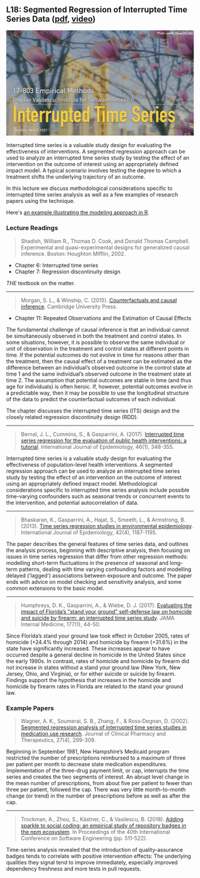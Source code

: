 ## L18: Segmented Regression of Interrupted Time Series Data ([pdf](../slides/18-its.pdf), [video](https://youtu.be/eryUi8jIDm4))

[![Lecture18-Interrupted-Time-Series](../assets/images/18-its.jpg)](../slides/18-its.pdf)

Interrupted time series is a valuable study design for evaluating the effectiveness of interventions. A segmented regression approach can be used to analyze an interrupted time series study by testing the effect of an intervention on the outcome of interest using an appropriately defined impact model. A typical scenario involves testing the degree to which a treatment shifts the underlying trajectory of an outcome.

In this lecture we discuss methodological considerations specific to interrupted time series analysis as well as a few examples of research papers using the technique.

Here's [an example illustrating the modeling approach in R](../slides/18-its.html).


### Lecture Readings


> Shadish, William R., Thomas D. Cook, and Donald Thomas Campbell. Experimental and quasi-experimental designs for generalized causal inference. Boston: Houghton Mifflin, 2002.

- Chapter 6: Interrupted time series
- Chapter 7: Regression discontinuity design

*THE* textbook on the matter.

---

> Morgan, S. L., & Winship, C. (2015). [Counterfactuals and causal inference](https://content.schweitzer-online.de/static/catalog_manager/live/media_files/representation/zd_std_orig__zd_schw_orig/023/777/881/9781107065079_foreword_pdf_1.pdf). Cambridge University Press.

- Chapter 11: Repeated Observations and the Estimation of Causal Effects 

The fundamental challenge of causal inference is that an individual cannot be simultaneously observed in both the treatment and control states. In some situations, however, it is possible to observe the same individual or unit of observation in the treatment and control states at different points in time. If the potential outcomes do not evolve in time for reasons other than the treatment, then the causal effect of a treatment can be estimated as the difference between an individual’s observed outcome in the control state at time 1 and the same individual’s observed outcome in the treatment state at time 2. The assumption that potential outcomes are stable in time (and thus age for individuals) is often heroic. If, however, potential outcomes evolve in a predictable way, then it may be possible to use the longitudinal structure of the data to predict the counterfactual outcomes of each individual.

The chapter discusses the interrupted time series (ITS) design and the closely related regression discontinuity design (RDD). 

---

> Bernal, J. L., Cummins, S., & Gasparrini, A. (2017). [Interrupted time series regression for the evaluation of public health interventions: a tutorial](https://core.ac.uk/download/pdf/42636401.pdf). International Journal of Epidemiology, 46(1), 348-355.

Interrupted time series is a valuable study design for evaluating the effectiveness of population-level health interventions. A segmented regression approach can be used to analyze an interrupted time series study by testing the effect of an intervention on the outcome of interest using an appropriately defined impact model. Methodological considerations specific to interrupted time series analysis include possible time-varying confounders such as seasonal trends or concurrent events to the intervention, and potential autocorrelation of data.

---

> Bhaskaran, K., Gasparrini, A., Hajat, S., Smeeth, L., & Armstrong, B. (2013). [Time series regression studies in environmental epidemiology](https://www.scienceopen.com/document_file/bf451389-6999-436d-a611-8899c4aa8730/PubMedCentral/bf451389-6999-436d-a611-8899c4aa8730.pdf). International Journal of Epidemiology, 42(4), 1187-1195.

The paper describes the general features of time series data, and outlines the analysis process, beginning with descriptive analysis, then focusing on issues in time series regression that differ from other regression methods: modelling short-term fluctuations in the presence of seasonal and long-term patterns, dealing with time varying confounding factors and modelling delayed ('lagged') associations between exposure and outcome. The paper ends with advice on model checking and sensitivity analysis, and some common extensions to the basic model.

---

> Humphreys, D. K., Gasparrini, A., & Wiebe, D. J. (2017). [Evaluating the impact of Florida’s "stand your ground" self-defense law on homicide and suicide by firearm: an interrupted time series study](https://researchonline.lshtm.ac.uk/id/eprint/3429596/1/Humphreysetal2016_JAMAInternMed.pdf). JAMA Internal Medicine, 177(1), 44-50.

Since Florida’s stand your ground law took effect in October 2005, rates of homicide (+24.4% through 2014) and homicide by firearm (+31.6%) in the state have significantly increased. 
These increases appear to have occurred despite a general decline in homicide in the United States since the early 1990s.
In contrast, rates of homicide and homicide by firearm did not increase in states without a stand your ground law (New York, New Jersey, Ohio, and Virginia), or for either suicide or suicide by firearm. 
Findings support the hypothesis that increases in the homicide and homicide by firearm rates in Florida are related to the stand your ground law. 



### Example Papers

> Wagner, A. K., Soumerai, S. B., Zhang, F., & Ross‐Degnan, D. (2002). [Segmented regression analysis of interrupted time series studies in medication use research](https://www.alnap.org/system/files/content/resource/files/main/segmented-regression-wagner-2002.pdf). Journal of Clinical Pharmacy and Therapeutics, 27(4), 299-309.

Beginning in September 1981, New Hampshire’s Medicaid program restricted the number of prescriptions reimbursed to a maximum of three per patient per month to decrease state medication expenditures. Implementation of the three-drug payment limit, or cap, interrupts the time series and creates the two segments of interest. An abrupt level change in the mean number of prescriptions, from about five per patient to fewer than three per patient, followed the cap. There was very little month-to-month change (or trend) in the number of prescriptions before as well as after the cap.

---

> Trockman, A., Zhou, S., Kästner, C., & Vasilescu, B. (2018). [Adding sparkle to social coding: an empirical study of repository badges in the npm ecosystem](https://cmustrudel.github.io/papers/icse18badges.pdf). In Proceedings of the 40th International Conference on Software Engineering (pp. 511-522).

Time-series analysis  revealed that the introduction of quality-assurance badges tends to correlate with positive intervention effects: The underlying qualities they signal tend to improve immediately, especially improved dependency freshness and more tests in pull requests.